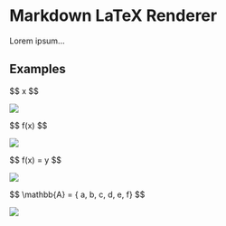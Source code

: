 # Markdown LaTeX Renderer

Lorem ipsum...

## Examples

&#36;&#36; x &#36;&#36;

<!--$$ x $$--><img src="/images/LaTeX/x.svg" />

&#36;&#36; f(x) &#36;&#36;

<!--$$ f(x) $$--><img src="/images/LaTeX/f(x).svg" />

&#36;&#36; f(x) = y &#36;&#36;

<!--$$ f(x) = y $$--><img src="/images/LaTeX/f(x) = y.svg" />

&#36;&#36; \mathbb{A} = { a, b, c, d, e, f} &#36;&#36;

<!--$$ \mathbb{A} = { a, b, c, d, e, f} $$--><img src="/images/LaTeX/mathbb{A} = { a, b, c, d, e, f}.svg" />